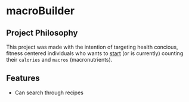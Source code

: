 # macroBuilder

## Project Philosophy

This project was made with the intention of targeting health concious, fitness centered individuals who wants to [start](https://blog.eatthismuch.com/what-you-should-know-about-counting-macros/) (or is currently) counting their `calories` and `macros` (macronutrients).

## Features

- Can search through recipes


